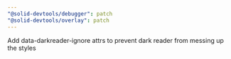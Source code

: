 ```yaml
---
"@solid-devtools/debugger": patch
"@solid-devtools/overlay": patch
---
```


Add data-darkreader-ignore attrs to prevent dark reader from messing up the styles
